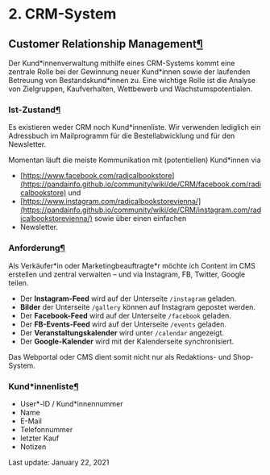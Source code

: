 # 2. CRM-System

## Customer Relationship Management[¶](2.-crm-system.md#customer-relationship-management) <a id="customer-relationship-management"></a>

Der Kund\*innenverwaltung mithilfe eines CRM-Systems kommt eine zentrale Rolle bei der Gewinnung neuer Kund\*innen sowie der laufenden Betreuung von Bestandskund\*innen zu. Eine wichtige Rolle ist die Analyse von Zielgruppen, Kaufverhalten, Wettbewerb und Wachstumspotentialen.

### Ist-Zustand[¶](2.-crm-system.md#ist-zustand) <a id="ist-zustand"></a>

Es existieren weder CRM noch Kund\*innenliste. Wir verwenden lediglich ein Adressbuch im Mailprogramm für die Bestellabwicklung und für den Newsletter.

Momentan läuft die meiste Kommunikation mit \(potentiellen\) Kund\*innen via

* [https://www.facebook.com/radicalbookstore](https://pandainfo.github.io/community/wiki/de/CRM/facebook.com/radicalbookstore) und
* [https://www.instagram.com/radicalbookstorevienna/](https://pandainfo.github.io/community/wiki/de/CRM/instagram.com/radicalbookstorevienna/) sowie über einen einfachen
* Newsletter.

### Anforderung[¶](2.-crm-system.md#anforderung) <a id="anforderung"></a>

Als Verkäufer\*in oder Marketingbeauftragte\*r möchte ich Content im CMS erstellen und zentral verwalten – und via Instagram, FB, Twitter, Google teilen.

*  Der **Instagram-Feed** wird auf der Unterseite `/instagram` geladen.
*  **Bilder** der Unterseite `/gallery` können auf Instagram gepostet werden.
*  Der **Facebook-Feed** wird auf der Unterseite `/facebook` geladen.
*  Der **FB-Events-Feed** wird auf der Unterseite `/events` geladen.
*  Der **Veranstaltungskalender** wird unter `/calendar` angezeigt.
*  Der **Google-Kalender** wird mit der Kalenderseite synchronisiert.

Das Webportal oder CMS dient somit nicht nur als Redaktions- und Shop-System.

### Kund\*innenliste[¶](2.-crm-system.md#kundinnenliste) <a id="kundinnenliste"></a>

*  User\*-ID / Kund\*innennummer
*  Name
*  E-Mail
*  Telefonnummer
*  letzter Kauf
*  Notizen

 Last update: January 22, 2021

